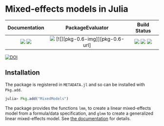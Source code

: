 # Mixed-effects models in Julia

| **Documentation**                                                               | **PackageEvaluator**                                            | **Build Status**                                                                                |
|:-------------------------------------------------------------------------------:|:---------------------------------------------------------------:|:-----------------------------------------------------------------------------------------------:|
| [![][docs-stable-img]][docs-stable-url] [![][docs-latest-img]][docs-latest-url] | [![][pkg-0.5-img]][pkg-0.5-url] [![][pkg-0.6-img]][pkg-0.6-url] | [![][travis-img]][travis-url] [![][appveyor-img]][appveyor-url] [![][coveralls-img]][coveralls-url] |

[![DOI](https://zenodo.org/badge/9106942.svg)](https://zenodo.org/badge/latestdoi/9106942)

## Installation

The package is registered in `METADATA.jl` and so can be installed with `Pkg.add`.

```julia
julia> Pkg.add("MixedModels")
```

The package provides the functions `lmm`, to create a linear mixed-effects model
from a formula/data specification, and `glmm` to create a generalized linear
mixed-effects model.  See [the documentation](http://dmbates.github.io/MixedModels.jl/latest)
for details.

[docs-latest-img]: https://img.shields.io/badge/docs-latest-blue.svg
[docs-latest-url]: https://dmbates.github.io/MixedModels.jl/latest

[docs-stable-img]: https://img.shields.io/badge/docs-stable-blue.svg
[docs-stable-url]: https://dmbates.github.io/MixedModels.jl/stable

[travis-img]: https://travis-ci.org/dmbates/MixedModels.jl.svg?branch=master
[travis-url]: https://travis-ci.org/dmbates/MixedModels.jl

[appveyor-img]: https://ci.appveyor.com/api/projects/status/h227adt6ovd1u3sx/branch/master?svg=true
[appveyor-url]: https://ci.appveyor.com/project/dmbates/documenter-jl/branch/master

[coveralls-img]: https://coveralls.io/repos/github/dmbates/MixedModels.jl/badge.svg?branch=master
[coveralls-url]: https://coveralls.io/github/dmbates/MixedModels.jl?branch=master

[issues-url]: https://github.com/dmbates/MixedModels.jl/issues

[pkg-0.4-img]: http://pkg.julialang.org/badges/MixedModels_0.4.svg
[pkg-0.4-url]: http://pkg.julialang.org/?pkg=MixedModels
[pkg-0.5-img]: http://pkg.julialang.org/badges/MixedModels_0.5.svg
[pkg-0.5-url]: http://pkg.julialang.org/?pkg=MixedModels
